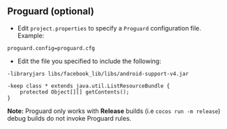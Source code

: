 ## Proguard (optional)
* Edit `project.properties`  to specify a `Proguard` configuration file. Example:
```
proguard.config=proguard.cfg
```

* Edit the file you specified to include the following:
```
-libraryjars libs/facebook_lib/libs/android-support-v4.jar

-keep class * extends java.util.ListResourceBundle {
    protected Object[][] getContents();
}
```
 __Note:__ Proguard only works with __Release__ builds (i.e `cocos run -m release`) debug builds do not invoke Proguard rules.
